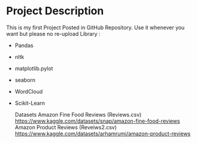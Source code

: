 # Project Description
This is my first Project Posted in GitHub Repository. Use it whenever you want but please no re-upload
Library :
- Pandas
- nltk
- matplotlib.pylot
- seaborn
- WordCloud
- Scikit-Learn

  Datasets
Amazon Fine Food Reviews (Reviews.csv) https://www.kaggle.com/datasets/snap/amazon-fine-food-reviews
Amazon Product Reviews (Reveiws2.csv) https://www.kaggle.com/datasets/arhamrumi/amazon-product-reviews
